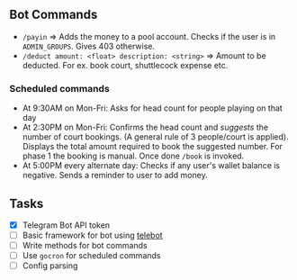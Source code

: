 ## Bot Commands

- `/payin` => Adds the money to a pool account. Checks if the user is in `ADMIN_GROUPS`. Gives 403 otherwise.
- `/deduct amount: <float> description: <string>` => Amount to be deducted. For ex. book court, shuttlecock expense etc.

### Scheduled commands

- At 9:30AM on Mon-Fri: Asks for head count for people playing on that day
- At 2:30PM on Mon-Fri: Confirms the head count and _suggests_ the number of court bookings.
(A general rule of 3 people/court is applied). Displays the total amount required to book the suggested number. For phase 1 the
booking is manual. Once done `/book` is invoked.
- At 5:00PM every alternate day: Checks if any user's wallet balance is negative. Sends a reminder to user to add money.

## Tasks

- [x] Telegram Bot API token
- [ ] Basic framework for bot using [telebot](https://github.com/tucnak/telebot)
- [ ] Write methods for bot commands
- [ ] Use `gocron` for scheduled commands
- [ ] Config parsing
